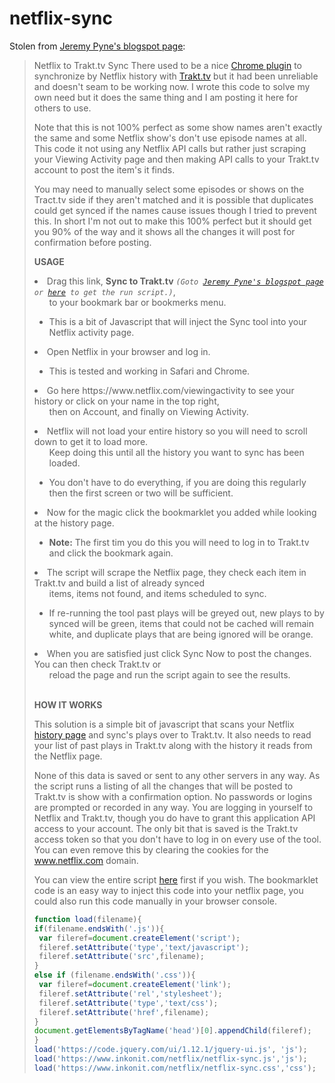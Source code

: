 # netflix-sync
Stolen from [Jeremy Pyne's blogspot page](https://pynej.blogspot.com/2017/07/netflix-to-trakttv-sync.html):

>Netflix to Trakt.tv Sync
>There used to be a nice [Chrome plugin](https://chrome.google.com/webstore/detail/traktflix-netflix-and-tra/bmoemkaigjgcgjjnpmdgkifndiidkeji?hl=en) to synchronize by Netflix history with [Trakt.tv](https://trakt.tv/) but it had been unreliable and doesn't seam to be working now.  I wrote this code to solve my own need but it does the same thing and I am posting it here for others to use. 
>
>Note that this is not 100% perfect as some show names aren't exactly the same and some Netflix show's don't use episode names at all. This code it not using any Netflix API calls but rather just scraping your Viewing Activity page and then making API calls to your Trakt.tv account to post the item's it finds.
>
>You may need to manually select some episodes or shows on the Tract.tv side if they aren't matched and it is possible that duplicates could get synced if the names cause issues though I tried to prevent this. In short I'm not out to make this 100% perfect but it should get you 90% of the way and it shows all the changes it will post for confirmation before posting.
>
>**USAGE**
>
><li>Drag this link, <strong>Sync to Trakt.tv</strong> <code><i>(Goto <a href="https://pynej.blogspot.com/2017/07/netflix-to-trakttv-sync.html">Jeremy Pyne's blogspot page</a> or <a href="run">here</a> to get the run script.)</i></code>, <ul>to your bookmark bar or bookmerks menu.</ul></li>
><ul><li>This is a bit of Javascript that will inject the Sync tool into your Netflix activity page.</li></ul>
><li>Open Netflix in your browser and log in.</li>
><ul><li>This is tested and working in Safari and Chrome.</ul></li>
><li>Go here https://www.netflix.com/viewingactivity to see your history or click on your name in the top right, <ul>then on Account, and finally on Viewing Activity.</ul></li>
><li>Netflix will not load your entire history so you will need to scroll down to get it to load more.<ul>  Keep doing this until all the history you want to sync has been loaded.</ul></li>
><ul><li>You don't have to do everything, if you are doing this regularly then the first screen or two will be sufficient.</ul></li>
><li>Now for the magic click the bookmarklet you added while looking at the history page.</li>
><ul><li><strong>Note:</strong> The first tim you do this you will need to log in to Trakt.tv and click the bookmark again.</ul></li>
><li>The script will scrape the Netflix page, they check each item in Trakt.tv and build a list of already synced <ul>items, items not found, and items scheduled to sync.</ul></li>
><ul><li>If re-running the tool past plays will be greyed out, new plays to by synced will be green,  items that could not be cached will remain white, and duplicate plays that are being ignored will be orange.</ul></li>
><li>When you are satisfied just click Sync Now to post the changes.  You can then check Trakt.tv or <ul>reload the page and run the script again to see the results.</ul></li>
>
><br><strong>HOW IT WORKS</strong></br>
>
>This solution is a simple bit of javascript that scans your Netflix [history page](https://www.netflix.com/viewingactivity) and sync's plays over to Trakt.tv. It also needs to read your list of past plays in Trakt.tv along with the history it reads from the Netflix page.
>
>None of this data is saved or sent to any other servers in any way. As the script runs a listing of all the changes that will be posted to Trakt.tv is show with a confirmation option. No passwords or logins are prompted or recorded in any way. You are logging in yourself to Netflix and Trakt.tv, though you do have to grant this application API access to your account. The only bit that is saved is the Trakt.tv access token so that you don't have to log in on every use of the tool. You can even remove this by clearing the cookies for the www.netflix.com domain.
>
>You can view the entire script [here](https://www.inkonit.com/netflix/netflix-sync.js) first if you wish. The bookmarklet code is an easy way to inject this code into your netflix page, you could also run this code manually in your browser console.
>
>```javascript
>function load(filename){
> if(filename.endsWith('.js')){
>  var fileref=document.createElement('script');
>  fileref.setAttribute('type','text/javascript');
>  fileref.setAttribute('src',filename);
> }
> else if (filename.endsWith('.css')){
>  var fileref=document.createElement('link');
>  fileref.setAttribute('rel','stylesheet');
>  fileref.setAttribute('type','text/css');
>  fileref.setAttribute('href',filename);
> }
> document.getElementsByTagName('head')[0].appendChild(fileref);
>}
>load('https://code.jquery.com/ui/1.12.1/jquery-ui.js', 'js');
>load('https://www.inkonit.com/netflix/netflix-sync.js','js');
>load('https://www.inkonit.com/netflix/netflix-sync.css','css');
>```
